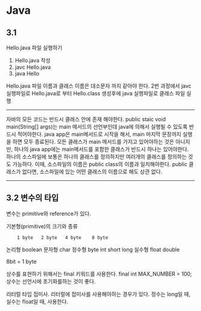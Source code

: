 # Java

## 3.1

Hello.java 파일 실행하기

1. Hello.java 작성
2. javc Hello.java
3. java Hello

Hello.java 파일 이름과 클래스 이름은 대소문자 까지 같아야 한다.
2번 과정에서 javc 실행파일로 Hello.java로 부터 Hello.class 생성후에 java 실행파일로 클래스 파일 실행

---

자바의 모든 코드는 반드시 클래스 안에 존재 해야한다.
public staic void main(String[] args)는 main 메서드의 선언부인데 java에 의해서 실행될 수 있도록 반드시 적어야한다.
java app은 main메서드로 시작을 해서, main 마지막 문장까지 실행을 하면 모두 종료된다.
모든 클래스가 main 메서드를 가지고 있어야하는 것은 아니지만, 하나의 java app에는 main메서드를 포함한 클래스가 반드시 하나는 있어야한다.
하나의 소스파일에 보통은 하나의 클래스를 정의하지만 여러개의 클래스를 정의하는 것도 가능하다.
이때, 소스파일의 이름은 public class의 이름과 일치해야한다. public 클래스가 없다면, 소스파일에 있는 어떤 클래스의 이름으로 해도 상관 없다.

---

## 3.2 변수의 타입

변수는 primitive와 reference가 있다.

기본형(primitive)의 크기와 종류

        1 byte   2 byte   4 byte    8 byte

논리형 boolean
문자형 char
정수형 byte int short long
실수형 float double

8bit = 1 byte

상수를 표현하기 위해서는 final 키워드를 사용한다.
final int MAX_NUMBER = 100;
상수는 선언시에 초기화를하는 것이 좋다.

리터럴 타입 접미사.
리터럴에 접미사를 사용해야하는 경우가 있다.
정수는 long일 때,
실수는 float일 때, 사용한다.
